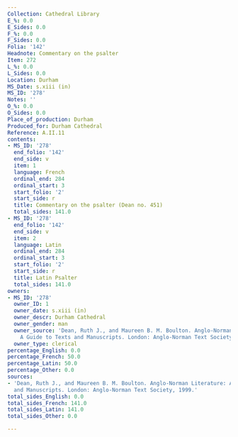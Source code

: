 ```yaml
---
Collection: Cathedral Library
E_%: 0.0
E_Sides: 0.0
F_%: 0.0
F_Sides: 0.0
Folia: '142'
Headnote: Commentary on the psalter
Item: 272
L_%: 0.0
L_Sides: 0.0
Location: Durham
MS_Date: s.xiii (in)
MS_ID: '278'
Notes: ''
O_%: 0.0
O_Sides: 0.0
Place_of_production: Durham
Produced_for: Durham Cathedral
Reference: A.II.11
contents:
- MS_ID: '278'
  end_folio: '142'
  end_side: v
  item: 1
  language: French
  ordinal_end: 284
  ordinal_start: 3
  start_folio: '2'
  start_side: r
  title: Commentary on the psalter (Dean no. 451)
  total_sides: 141.0
- MS_ID: '278'
  end_folio: '142'
  end_side: v
  item: 2
  language: Latin
  ordinal_end: 284
  ordinal_start: 3
  start_folio: '2'
  start_side: r
  title: Latin Psalter
  total_sides: 141.0
owners:
- MS_ID: '278'
  owner_ID: 1
  owner_date: s.xiii (in)
  owner_descr: Durham Cathedral
  owner_gender: man
  owner_source: 'Dean, Ruth J., and Maureen B. M. Boulton. Anglo-Norman Literature:
    A Guide to Texts and Manuscripts. London: Anglo-Norman Text Society, 1999. '
  owner_type: clerical
percentage_English: 0.0
percentage_French: 50.0
percentage_Latin: 50.0
percentage_Other: 0.0
sources:
- 'Dean, Ruth J., and Maureen B. M. Boulton. Anglo-Norman Literature: A Guide to Texts
  and Manuscripts. London: Anglo-Norman Text Society, 1999.'
total_sides_English: 0.0
total_sides_French: 141.0
total_sides_Latin: 141.0
total_sides_Other: 0.0

---
```

